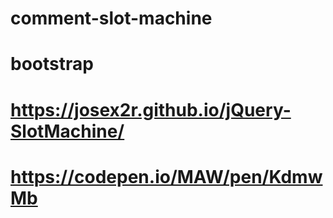 # comment-slot-machine

# bootstrap
# https://josex2r.github.io/jQuery-SlotMachine/
# https://codepen.io/MAW/pen/KdmwMb
